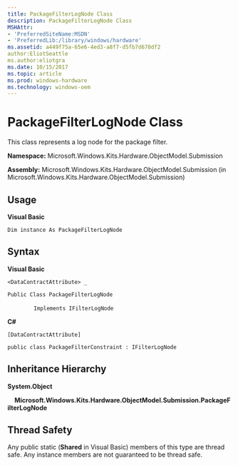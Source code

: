 ```yaml
---
title: PackageFilterLogNode Class
description: PackageFilterLogNode Class
MSHAttr:
- 'PreferredSiteName:MSDN'
- 'PreferredLib:/library/windows/hardware'
ms.assetid: a449f75a-65e6-4ed3-a8f7-d5fb7d670df2
author:EliotSeattle
ms.author:eliotgra
ms.date: 10/15/2017
ms.topic: article
ms.prod: windows-hardware
ms.technology: windows-oem
---
```


# PackageFilterLogNode Class


This class represents a log node for the package filter.

**Namespace:** Microsoft.Windows.Kits.Hardware.ObjectModel.Submission

**Assembly:** Microsoft.Windows.Kits.Hardware.ObjectModel.Submission (in Microsoft.Windows.Kits.Hardware.ObjectModel.Submission)

## <span id="Usage"></span><span id="usage"></span><span id="USAGE"></span>Usage


**Visual Basic**

`Dim instance As PackageFilterLogNode`

## <span id="Syntax"></span><span id="syntax"></span><span id="SYNTAX"></span>Syntax


**Visual Basic**

`<DataContractAttribute> _`

`Public Class PackageFilterLogNode`

               `Implements IFilterLogNode`

**C#**

`[DataContractAttribute]`

`public class PackageFilterConstraint : IFilterLogNode`

## <span id="Inheritance_Hierarchy"></span><span id="inheritance_hierarchy"></span><span id="INHERITANCE_HIERARCHY"></span>Inheritance Hierarchy


**System.Object**

    **Microsoft.Windows.Kits.Hardware.ObjectModel.Submission.PackageFilterLogNode**

## <span id="Thread_Safety"></span><span id="thread_safety"></span><span id="THREAD_SAFETY"></span>Thread Safety


Any public static (**Shared** in Visual Basic) members of this type are thread safe. Any instance members are not guaranteed to be thread safe.

 

 






